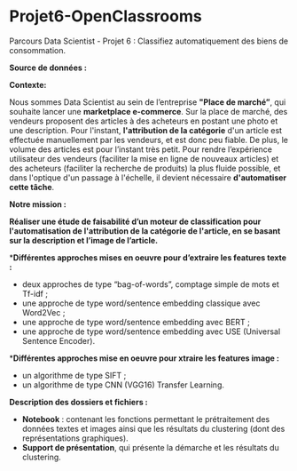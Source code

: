 # Projet6-OpenClassrooms
Parcours Data Scientist - Projet 6 : Classifiez automatiquement des biens de consommation.

**Source de données :**


**Contexte:**

Nous sommes Data Scientist au sein de l’entreprise **"Place de marché”**, qui souhaite lancer une **marketplace e-commerce**. Sur la place de marché, des vendeurs proposent des articles à des acheteurs en postant une photo et une description. 
Pour l'instant, **l'attribution de la catégorie** d'un article est effectuée manuellement par les vendeurs, et est donc peu fiable. De plus, le volume des articles est pour l’instant très petit. 
Pour rendre l’expérience utilisateur des vendeurs (faciliter la mise en ligne de nouveaux articles) et des acheteurs (faciliter la recherche de produits) la plus fluide possible, et dans l'optique d'un passage à l'échelle, il devient nécessaire **d'automatiser cette tâche**.


**Notre mission :**

**Réaliser une étude de faisabilité d’un moteur de classification pour l'automatisation de l'attribution de la catégorie de l'article, en se basant sur la description et l’image de l’article.**

***Différentes approches mises en oeuvre pour d’extraire les features texte :**
 * deux approches de type “bag-of-words”, comptage simple de mots et Tf-idf ;
 * une approche de type word/sentence embedding classique avec Word2Vec ;
 * une approche de type word/sentence embedding avec BERT ;
 * une approche de type word/sentence embedding avec USE (Universal Sentence Encoder).

***Différentes approches mise en oeuvre pour xtraire les features image :**
 * un algorithme de type SIFT ;
 * un algorithme de type CNN (VGG16) Transfer Learning.


**Description des dossiers et fichiers :**
* **Notebook** : contenant les fonctions permettant le prétraitement des données textes et images ainsi que les résultats du clustering (dont des représentations graphiques).
* **Support de présentation**, qui présente la démarche et les résultats du clustering.
 
